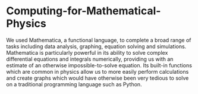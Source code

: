 # Computing-for-Mathematical-Physics
We used Mathematica, a functional language, to complete a broad range of tasks including data analysis, graphing, equation solving and simulations. 
Mathematica is particularly powerful in its ability to solve complex differential equations and integrals numerically, providing us with an estimate of an otherwise
impossible-to-solve equation. Its built-in functions which are common in physics allow us to more easily perform calculations and create graphs which would 
have otherwise been very tedious to solve on a traditional programming language such as Python. 
